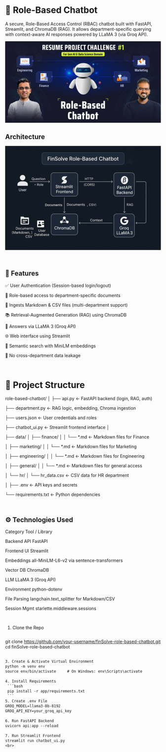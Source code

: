 # 🤖  Role-Based Chatbot
A secure, Role-Based Access Control (RBAC) chatbot built with FastAPI, Streamlit, and ChromaDB (RAG). It allows department-specific querying with context-aware AI responses powered by LLaMA 3 (via Groq API).


![product screenshot](app.jpg)

## Architecture
![architecture diagram of the Finsolve Role Based chatbot System](architect.png)

<br>

## 🔧 Features
✅ User Authentication (Session-based login/logout)

🔐 Role-based access to department-specific documents

📄 Ingests Markdown & CSV files (multi-department support)

📚 Retrieval-Augmented Generation (RAG) using ChromaDB

💬 Answers via LLaMA 3 (Groq API)

🌐 Web interface using Streamlit

🧠 Semantic search with MiniLM embeddings

🪪 No cross-department data leakage

<br>

# 📁 Project Structure
role-based-chatbot/
│
├── api.py                 ← FastAPI backend (login, RAG, auth)

├── department.py          ← RAG logic, embedding, Chroma ingestion

├── users.json             ← User credentials and roles

├── chatbot_ui.py          ← Streamlit frontend interface
│

├── data/
│   ├── finance/
│   │   └── *.md           ← Markdown files for Finance

│   ├── marketing/
│   │   └── *.md           ← Markdown files for Marketing

│   ├── engineering/
│   │   └── *.md           ← Markdown files for Engineering

│   ├── general/
│   │   └── *.md           ← Markdown files for general access

│   └── hr/
│       └── hr_data.csv    ← CSV data for HR department

│
├── .env                   ← API keys and secrets

└── requirements.txt       ← Python dependencies

<br>

## ⚙️ Technologies Used

Category	Tool / Library

Backend API	FastAPI

Frontend UI	Streamlit

Embeddings	all-MiniLM-L6-v2 via sentence-transformers

Vector DB	ChromaDB

LLM	LLaMA 3 (Groq API)

Environment	python-dotenv

File Parsing	langchain.text_splitter for Markdown/CSV

Session Mgmt	starlette.middleware.sessions

<br>

1. Clone the Repo
   ```bash
git clone https://github.com/your-username/finSolve-role-based-chatbot.git
cd finSolve-role-based-chatbot
   ```

3. Create & Activate Virtual Environment
python -m venv env
source env/bin/activate     # On Windows: env\Scripts\activate

4. Install Requirements
    ```bash
    pip install -r app/requirements.txt
    ```
5. Create .env File
GROQ_MODEL=llama3-8b-8192
GROQ_API_KEY=your_groq_api_key

6. Run FastAPI Backend
uvicorn api:app --reload

7. Run Streamlit Frontend
streamlit run chatbot_ui.py
<br>
